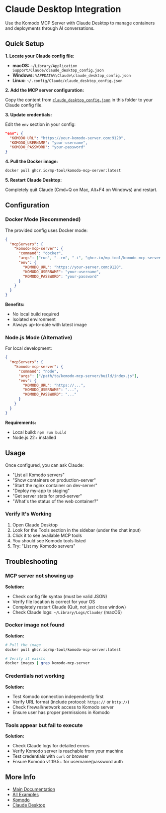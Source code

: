 # Claude Desktop Integration

Use the Komodo MCP Server with Claude Desktop to manage containers and deployments through AI conversations.

## Quick Setup

**1. Locate your Claude config file:**

- **macOS:** `~/Library/Application Support/Claude/claude_desktop_config.json`
- **Windows:** `%APPDATA%\Claude\claude_desktop_config.json`
- **Linux:** `~/.config/Claude/claude_desktop_config.json`

**2. Add the MCP server configuration:**

Copy the content from [`claude_desktop_config.json`](./claude_desktop_config.json) in this folder to your Claude config file.

**3. Update credentials:**

Edit the `env` section in your config:
```json
"env": {
  "KOMODO_URL": "https://your-komodo-server.com:9120",
  "KOMODO_USERNAME": "your-username",
  "KOMODO_PASSWORD": "your-password"
}
```

**4. Pull the Docker image:**

```bash
docker pull ghcr.io/mp-tool/komodo-mcp-server:latest
```

**5. Restart Claude Desktop:**

Completely quit Claude (Cmd+Q on Mac, Alt+F4 on Windows) and restart.

## Configuration

### Docker Mode (Recommended)

The provided config uses Docker mode:

```json
{
  "mcpServers": {
    "komodo-mcp-server": {
      "command": "docker",
      "args": ["run", "--rm", "-i", "ghcr.io/mp-tool/komodo-mcp-server:latest"],
      "env": {
        "KOMODO_URL": "https://your-server.com:9120",
        "KOMODO_USERNAME": "your-username",
        "KOMODO_PASSWORD": "your-password"
      }
    }
  }
}
```

**Benefits:**
- No local build required
- Isolated environment
- Always up-to-date with latest image

### Node.js Mode (Alternative)

For local development:

```json
{
  "mcpServers": {
    "komodo-mcp-server": {
      "command": "node",
      "args": ["/path/to/komodo-mcp-server/build/index.js"],
      "env": {
        "KOMODO_URL": "https://...",
        "KOMODO_USERNAME": "...",
        "KOMODO_PASSWORD": "..."
      }
    }
  }
}
```

**Requirements:**
- Local build: `npm run build`
- Node.js 22+ installed

## Usage

Once configured, you can ask Claude:

- "List all Komodo servers"
- "Show containers on production-server"
- "Start the nginx container on dev-server"
- "Deploy my-app to staging"
- "Get server stats for prod-server"
- "What's the status of the web container?"

### Verify It's Working

1. Open Claude Desktop
2. Look for the Tools section in the sidebar (under the chat input)
3. Click it to see available MCP tools
4. You should see Komodo tools listed
5. Try: "List my Komodo servers"

## Troubleshooting

### MCP server not showing up

**Solution:**
- Check config file syntax (must be valid JSON)
- Verify file location is correct for your OS
- Completely restart Claude (Quit, not just close window)
- Check Claude logs: `~/Library/Logs/Claude/` (macOS)

### Docker image not found

**Solution:**
```bash
# Pull the image
docker pull ghcr.io/mp-tool/komodo-mcp-server:latest

# Verify it exists
docker images | grep komodo-mcp-server
```

### Credentials not working

**Solution:**
- Test Komodo connection independently first
- Verify URL format (include protocol: `https://` or `http://`)
- Check firewall/network access to Komodo server
- Ensure user has proper permissions in Komodo

### Tools appear but fail to execute

**Solution:**
- Check Claude logs for detailed errors
- Verify Komodo server is reachable from your machine
- Test credentials with `curl` or browser
- Ensure Komodo v1.19.5+ for username/password auth

## More Info

- [Main Documentation](../../README.md)
- [All Examples](../README.md)
- [Komodo](https://komo.do)
- [Claude Desktop](https://claude.ai/download)

